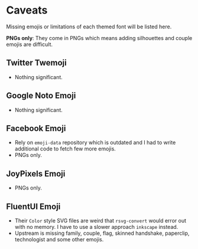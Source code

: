 # Caveats

Missing emojis or limitations of each themed font will be listed here.

**PNGs only**: They come in PNGs which means adding silhouettes and couple emojis are difficult.

## Twitter Twemoji

- Nothing significant.

## Google Noto Emoji

- Nothing significant.

## Facebook Emoji

- Rely on `emoji-data` repository which is outdated and I had to write additional code to fetch few more emojis.
- PNGs only.

## JoyPixels Emoji

- PNGs only.

## FluentUI Emoji

- Their `Color` style SVG files are weird that `rsvg-convert` would error out with no memory. I have to use a slower approach `inkscape` instead.
- Upstream is missing family, couple, flag, skinned handshake, paperclip, technologist and some other emojis.
